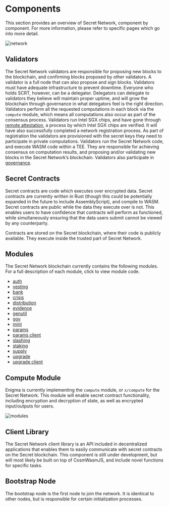 # Components

This section provides an overview of Secret Network, component by component. For more information, please refer to specific pages which go into more detail.

![network](/diagrams/secret-network.png)

## Validators

The Secret Network validators are responsible for proposing new blocks to the blockchain, and confirming blocks proposed by other validators. A validator is a full node that can also propose and sign blocks. Validators must have adequate infrastructure to prevent downtime. Everyone who holds SCRT, however, can be a delegator. Delegators can delegate to validators they believe will maintain proper uptime, and will grow the blockchain through governance in what delegators feel is the right direction. Validators perform all the requested computations in each block via the `compute` module, which means all computations also occur as part of the consensus process. Validators run Intel SGX chips, and have gone through [remote attestation](/protocol/sgx.html#remote-attestation), a process by which Intel SGX chips are verified. It will have also successfully completed a network registration process. As part of registration the validators are provisioned with the secret keys they need to participate in private computations. Validators run the Secret Network code, and execute WASM  code within a TEE. They are responsible for achieving consensus on computation results, and proposing and/or validating new blocks in the Secret Network’s blockchain. Validators also participate in [governance](/protocol/governance.md).

## Secret Contracts

Secret contracts are code which executes over encrypted data. Secret contracts are currently written in Rust (though this could be potentially expanded in the future to include AssemblyScript), and compile to WASM. Secret contracts are public while the data they execute over is not. This enables users to have confidence that contracts will perform as functioned, while simultaneously ensuring that the data users submit cannot be viewed by any counterparty. 

Contracts are stored on the Secret blockchain, where their code is publicly available. They execute inside the trusted part of Secret Network.

## Modules

The Secret Network blockchain currently contains the following modules. For a full description of each module, click to view module code.

* [auth](https://github.com/cosmos/cosmos-sdk/tree/v0.38.3/x/auth)
* [vesting](https://github.com/cosmos/cosmos-sdk/tree/v0.38.3/x/auth/vesting)
* [bank](https://github.com/cosmos/cosmos-sdk/tree/v0.38.3/x/bank)
* [crisis](https://github.com/cosmos/cosmos-sdk/tree/v0.38.3/x/crisis)
* [distribution](https://github.com/cosmos/cosmos-sdk/tree/v0.38.3/x/distribution)
* [evidence](https://github.com/cosmos/cosmos-sdk/tree/v0.38.3/x/evidence)
* [genutil](https://github.com/cosmos/cosmos-sdk/tree/v0.38.3/x/genutil)
* [gov](https://github.com/cosmos/cosmos-sdk/tree/v0.38.3/x/gov)
* [mint](https://github.com/cosmos/cosmos-sdk/tree/v0.38.3/x/mint)
* [params](https://github.com/cosmos/cosmos-sdk/tree/v0.38.3/x/params)
* [params client](https://github.com/cosmos/cosmos-sdk/tree/v0.38.3/x/params/client)
* [slashing](https://github.com/cosmos/cosmos-sdk/tree/v0.38.3/x/slashing)
* [staking](https://github.com/cosmos/cosmos-sdk/tree/v0.38.3/x/staking)
* [supply](https://github.com/cosmos/cosmos-sdk/tree/v0.38.3/x/supply)
* [upgrade](https://github.com/cosmos/cosmos-sdk/tree/v0.38.3/x/upgrade)
* [upgrade client](https://github.com/cosmos/cosmos-sdk/tree/v0.38.3/x/upgrade/client)

## Compute Module

Enigma is currently implementing the `compute` module, or `x/compute` for the Secret Network. This module will enable secret contract functionality, including encryption and decryption of state, as well as encrypted input/outputs for users.


![modules](/diagrams/module-map.png)

## Client Library

The Secret Network client library is an API included in decentralized applications that enables them to easily communicate with secret contracts on the Secret blockchain. This component is still under development, but will most likely be built on top of CosmWasmJS, and include novel functions for specific tasks.

## Bootstrap Node

The bootstrap node is the first node to join the network. It is identical to other nodes, but is responsible for certain initialization processes.